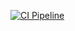 [![CI Pipeline](https://github.com/alexodnodvorcev/check-fonts/actions/workflows/ci.yml/badge.svg)](https://github.com/alexodnodvorcev/check-fonts/actions/workflows/ci.yml)
